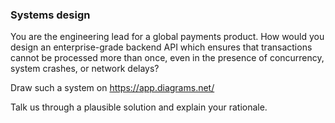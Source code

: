 ### Systems design

You are the engineering lead for a global payments product. How would you design an enterprise-grade backend API which ensures that transactions cannot be processed more than once, even in the presence of concurrency, system crashes, or network delays?

Draw such a system on https://app.diagrams.net/

Talk us through a plausible solution and explain your rationale.
